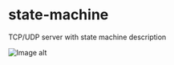 # state-machine
TCP/UDP server with state machine description

![Image alt](https://github.com/LieutenantRed/state-machine/png/Statemachine.png)